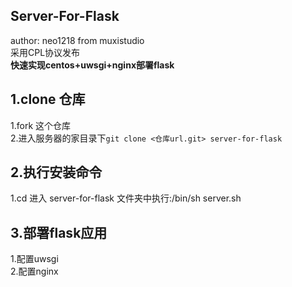 Server-For-Flask
---
author: neo1218 from muxistudio<br/>
采用CPL协议发布<br/>
<strong>快速实现centos+uwsgi+nginx部署flask</strong><br/>
<h2>1.clone 仓库</h2>
1.fork 这个仓库<br/>
2.进入服务器的家目录下<code>git clone <仓库url.git> server-for-flask</code><br/>
<h2>2.执行安装命令</h2>
1.cd 进入 server-for-flask 文件夹中执行:/bin/sh server.sh<br/>
<h2>3.部署flask应用</h2>
1.配置uwsgi<br/>
2.配置nginx<br/>

